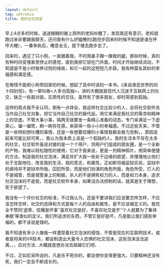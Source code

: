 ```yaml
---
layout: default
tag: udtrokia
title: 我的社交欲望
---
```


早上4点多的时候，迷迷糊糊的被上厕所的老妈吵醒了，发现我还有意识，老妈就跑过来非要跟我聊天，还问我有什么好瞌睡的(跑完步回来的时候不知道是谁在呼呼大睡），一番争执后，睡意全无，就下楼去跑步去了。

回来时，遇见了只小狗，一直跟着我，不时用鼻子蹭一蹭我的腿，那些时候，真的有种时间变慢甚至停止的感觉，直到我把它锁在门外面，时间才开始继续流动，不知道是不是小时候养过狗的缘故，和它一起的这短短几步路，我有种莫名其妙的幸福感和满足感。

在惋惜不能把小狗带回家的时候，想起了高中时读的一本书。《来自液态世界的四十四封信》，有一章叫做<人多也孤独>，讲的大概就是现代人沉迷于互联网上的社交，缺乏一些面对面，实质性的交往，虽然有了很多朋友，却时常感到孤独。

这样的观点我不全认同，倒有一点体会，我这样社交比较少的人，会将社交软件去当作自己社交对象，把它当作自己社交的替代品，用它来满足我社交的需求和精神上的空虚。不管大事小事，隔两天就要发一条精心准备的动态，专门来满足一下虚荣心，骗一骗赞，刷一刷存在感，来获得一些小小的幸福感。不过近些天来，不管是一些特别想吐槽的事情，还是一些想要炫耀的小事情我都会极力克制，，原因说起来可能比较可笑，，我认为我本质上该是一个孤独的人，我的生活本不存在太多的社交，社交软件虽说对接的是一个个用户，但用户们组成的朋友圈，是一个全新的产物，我难以轻松随性的使用，它对于我来说，更是一剂精神鸦片，用简单便捷的方法，制造我的社交泡沫，满足并扩大我一些处于边缘的欲望，并慢慢地让他们处于支配地位，改变我的生活，我的意志，和属性，正如斯坦福监狱实验，监狱中的虐待并不是狱卒所施，囚犯所受，而是他们扮演的角色所施，角色所受，打人的不是城管，而是城管身上的制服，杀人的不是拥有权力的人，而是权力本身，追求社交泡沫的不是我，而是社交软件本身，如果没办法控制的话，就真是生于理想，死于欲望了。

我没有一个评价社交的标准，不过我认为，还是不要讲我们应该要怎样怎样，不应该怎样怎样，社交的选择和方式是每个人的自由和属性，是不应该被定义的。我完全不赞同‘虚荣，炫耀是坏事’‘喜欢社交是好，不喜欢社交是歹’‘个人就要为了集体奉献’等类似的定义。我们所追求的东西，不管它是好是坏，凡是能让我们感到幸福的，都不该说是错的。

我不知道有多少人像我一样遭受着社交泡沫的侵蚀，不管是现在的互联网技术，或者是将来的VR技术，都会制造出大量令人恐惧的社交泡沫，这些泡沫没法逃离，，，应对方法...大概就是想办法去超越它们吧、

不过，正如尼采所说的，凡是杀不死你的，都会使你变得更强大。只要精神还没有死，我们一定会不断成长的。

